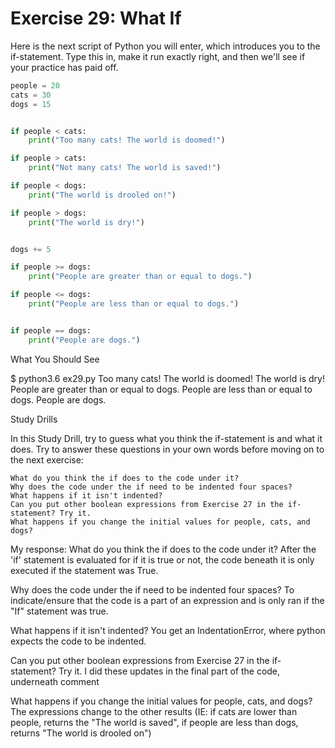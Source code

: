 # Exercise 29: What If

Here is the next script of Python you will enter, which introduces you to the if-statement. Type this in, make it run exactly right, and then we'll see if your practice has paid off.

```python
people = 20
cats = 30
dogs = 15


if people < cats:
    print("Too many cats! The world is doomed!")

if people > cats:
    print("Not many cats! The world is saved!")

if people < dogs:
    print("The world is drooled on!")

if people > dogs:
    print("The world is dry!")


dogs += 5

if people >= dogs:
    print("People are greater than or equal to dogs.")

if people <= dogs:
    print("People are less than or equal to dogs.")


if people == dogs:
    print("People are dogs.")
```



What You Should See

$ python3.6 ex29.py
Too many cats! The world is doomed!
The world is dry!
People are greater than or equal to dogs.
People are less than or equal to dogs.
People are dogs.



Study Drills

In this Study Drill, try to guess what you think the if-statement is and what it does. Try to answer these questions in your own words before moving on to the next exercise:

    What do you think the if does to the code under it?
    Why does the code under the if need to be indented four spaces?
    What happens if it isn't indented?
    Can you put other boolean expressions from Exercise 27 in the if-statement? Try it.
    What happens if you change the initial values for people, cats, and dogs?



My response:
What do you think the if does to the code under it?
    After the 'if' statement is evaluated for if it is true or not, the code beneath it is only executed if the statement was True. 

Why does the code under the if need to be indented four spaces?
    To indicate/ensure that the code is a part of an expression and is only ran if the "If" statement was true.

What happens if it isn't indented?
    You get an IndentationError, where python expects the code to be indented.

Can you put other boolean expressions from Exercise 27 in the if-statement? Try it.
    I did these updates in the final part of the code, underneath comment

What happens if you change the initial values for people, cats, and dogs?
    The expressions change to the other results (IE: if cats are lower than people, returns the "The world is saved",  if people are less than dogs, returns "The world is drooled on")